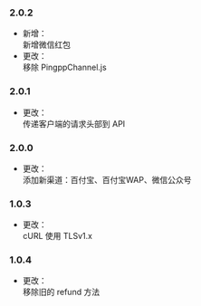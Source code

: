 ### 2.0.2
* 新增：<br>
新增微信红包
* 更改：<br>
移除 PingppChannel.js

### 2.0.1
* 更改：<br>
传递客户端的请求头部到 API

### 2.0.0
* 更改：<br>
添加新渠道：百付宝、百付宝WAP、微信公众号

### 1.0.3
* 更改：<br>
cURL 使用 TLSv1.x

### 1.0.4
* 更改：<br>
移除旧的 refund 方法
